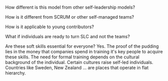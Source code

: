 How different is this model from other self-leadership models?

How is it different from SCRUM or other self-managed teams?

How is it applicable to young contributors?

What if individuals are ready to turn SLC and not the teams?

Are these soft skills essential for everyone?
Yes. The proof of the pudding lies in the money that companies spend in training it's key people to acquire these skills. The need for formal training depends on the cultural background of the individual. Certain cultures raise self-led individuals. Countries like Sweden, New Zealand ... are places that operate in flat hierarchy.